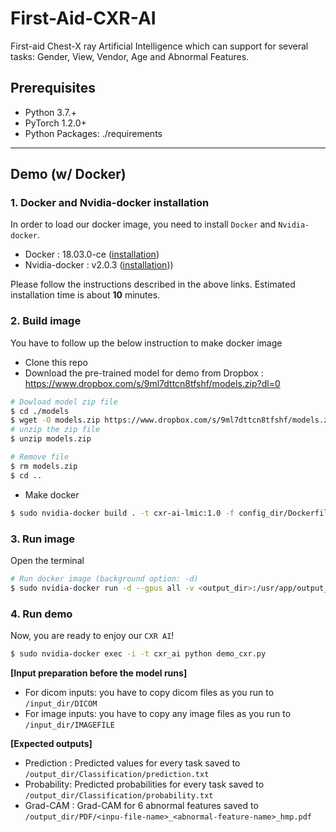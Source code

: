 # First-Aid-CXR-AI
First-aid Chest-X ray Artificial Intelligence  which can support for several tasks: Gender, View, Vendor, Age and Abnormal Features.

## Prerequisites

- Python 3.7.+
- PyTorch 1.2.0+
- Python Packages: ./requirements

---
## Demo (w/ Docker)

### 1. Docker and Nvidia-docker installation
In order to load our docker image, you need to install `Docker` and `Nvidia-docker`.
- Docker : 18.03.0-ce ([installation](https://docs.docker.com/install/linux/docker-ce/ubuntu/#os-requirements))
- Nvidia-docker : v2.0.3 ([installation](https://github.com/NVIDIA/nvidia-docker/wiki/Installation-(version-2.0))))

Please follow the instructions described in the above links. Estimated installation time is about **10** minutes.

### 2. Build image
You have to follow up the below instruction to make docker image

- Clone this repo
- Download the pre-trained model for demo from Dropbox
: https://www.dropbox.com/s/9ml7dttcn8tfshf/models.zip?dl=0

```sh
# Dowload model zip file
$ cd ./models
$ wget -O models.zip https://www.dropbox.com/s/9ml7dttcn8tfshf/models.zip?dl=0
# unzip the zip file
$ unzip models.zip

# Remove file
$ rm models.zip
$ cd ..
```
- Make docker
```sh
$ sudo nvidia-docker build . -t cxr-ai-lmic:1.0 -f config_dir/Dockerfile
```

### 3. Run image
Open the terminal
```sh
# Run docker image (background option: -d)
$ sudo nvidia-docker run -d --gpus all -v <output_dir>:/usr/app/output_dir -v <input_dir>:/usr/app/input_dir --name cxr_ai -it cxr-ai-lmic:1.0 /bin/bash
```

### 4. Run demo
Now, you are ready to enjoy our `CXR AI`!

```sh
$ sudo nvidia-docker exec -i -t cxr_ai python demo_cxr.py
```

**[Input preparation before the model runs]**
- For dicom inputs: you have to copy dicom files as you run to `/input_dir/DICOM`
- For image inputs: you have to copy any image files as you run to `/input_dir/IMAGEFILE`

**[Expected outputs]**
- Prediction : Predicted values for every task saved to `/output_dir/Classification/prediction.txt`
- Probability: Predicted probabilities for every task saved to `/output_dir/Classification/probability.txt`
- Grad-CAM   : Grad-CAM for 6 abnormal features saved to `/output_dir/PDF/<inpu-file-name>_<abnormal-feature-name>_hmp.pdf`
